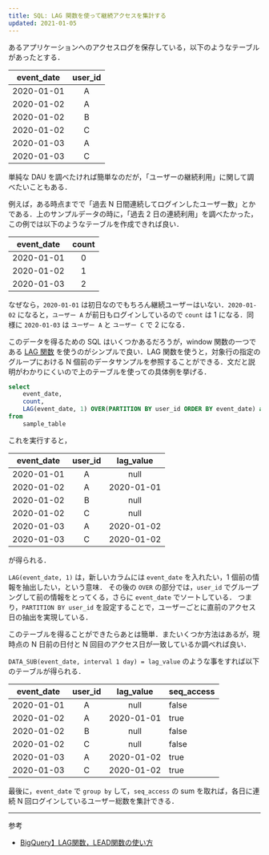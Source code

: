 ```yaml
---
title: SQL: LAG 関数を使って継続アクセスを集計する
updated: 2021-01-05
---
```


あるアプリケーションへのアクセスログを保存している，以下のようなテーブルがあったとする．

| event_date | user_id |
|:----------:|:-------:|
| 2020-01-01 |    A    |
| 2020-01-02 |    A    |
| 2020-01-02 |    B    |
| 2020-01-02 |    C    |
| 2020-01-03 |    A    |
| 2020-01-03 |    C    |

単純な DAU を調べたければ簡単なのだが，「ユーザーの継続利用」に関して調べたいこともある．

例えば，ある時点までで「過去 N 日間連続してログインしたユーザー数」とかである．上のサンプルデータの時に，「過去 2 日の連続利用」を調べたかった，この例では以下のようなテーブルを作成できれば良い．

| event_date | count |
|:----------:|:-----:|
| 2020-01-01 |   0   |
| 2020-01-02 |   1   |
| 2020-01-03 |   2   |

なぜなら，`2020-01-01` は初日なのでもちろん継続ユーザーはいない．`2020-01-02` になると，`ユーザー A` が前日もログインしているので `count` は 1 になる．同様に `2020-01-03` は `ユーザー A` と `ユーザー C` で 2 になる．

このデータを得るための SQL はいくつかあるだろうが，window 関数の一つである [LAG 関数](https://www.sqltutorial.org/sql-window-functions/sql-lag/) を使うのがシンプルで良い．LAG 関数を使うと，対象行の指定のグループにおける N 個前のデータサンプルを参照することができる．文だと説明がわかりにくいので上のテーブルを使っての具体例を挙げる．

```sql
select
	event_date,
	count,
	LAG(event_date, 1) OVER(PARTITION BY user_id ORDER BY event_date) as lag_value
from
	sample_table
```

これを実行すると，

| event_date | user_id |  lag_value |
|:----------:|:-------:|:----------:|
| 2020-01-01 |    A    |    null    |
| 2020-01-02 |    A    | 2020-01-01 |
| 2020-01-02 |    B    |    null    |
| 2020-01-02 |    C    |    null    |
| 2020-01-03 |    A    | 2020-01-02 |
| 2020-01-03 |    C    | 2020-01-02 |

が得られる．

`LAG(event_date, 1)` は，新しいカラムには `event_date` を入れたい，1 個前の情報を抽出したい，という意味．
その後の `OVER` の部分では，`user_id` でグループングして前の情報をとってくる，さらに `event_date` でソートしている．
つまり，`PARTITION BY user_id` を設定することで，ユーザーごとに直前のアクセス日の抽出を実現している．

このテーブルを得ることができたらあとは簡単．またいくつか方法はあるが，現時点の N 日前の日付と N 回目のアクセス日が一致しているか調べれば良い．

`DATA_SUB(event_date, interval 1 day) = lag_value` のような事をすれば以下のテーブルが得られる．

| event_date | user_id |  lag_value | seq_access |
|:----------:|:-------:|:----------:|------------|
| 2020-01-01 |    A    |    null    | false      |
| 2020-01-02 |    A    | 2020-01-01 | true       |
| 2020-01-02 |    B    |    null    | false      |
| 2020-01-02 |    C    |    null    | false      |
| 2020-01-03 |    A    | 2020-01-02 | true       |
| 2020-01-03 |    C    | 2020-01-02 | true       |

最後に，`event_date` で `group by` して，`seq_access` の sum を取れば，各日に連続 N 回ログインしているユーザー総数を集計できる．

---

参考
- [BigQuery】LAG関数，LEAD関数の使い方](https://qiita.com/kota_fujimura/items/cff732bb9acb47510a03#%EF%BC%91-lag%E9%96%A2%E6%95%B0lead%E9%96%A2%E6%95%B0%E3%81%A7%E5%89%8D%E5%BE%8C%E3%81%AE%E3%83%87%E3%83%BC%E3%82%BF%E3%82%92%E6%8C%81%E3%81%A3%E3%81%A6%E3%81%8F%E3%82%8B)

